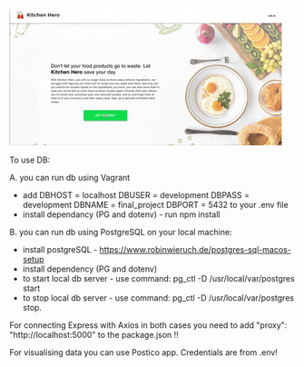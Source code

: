 
!["gif of app authorization"](images/test.gif)

To use DB:

A. you can run db using Vagrant
* add 
  DBHOST = localhost
  DBUSER = development
  DBPASS = development
  DBNAME = final_project
  DBPORT = 5432
  to your .env file
* install dependancy (PG and dotenv) - run npm install

B. you can run db using PostgreSQL on your local machine:
* install postgreSQL - https://www.robinwieruch.de/postgres-sql-macos-setup
* install dependency (PG and dotenv)
* to start local db server - use command:
        pg_ctl -D /usr/local/var/postgres start
* to stop local db server - use command:
        pg_ctl -D /usr/local/var/postgres stop.


For connecting Express with Axios in both cases you need to add
"proxy": "http://localhost:5000"
to the package.json !!

For visualising data you can use Postico app. Credentials are from .env!